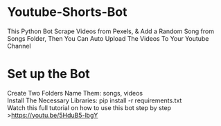 # Youtube-Shorts-Bot
 This Python Bot Scrape Videos from Pexels, & Add a Random Song from Songs Folder, Then You Can Auto Upload The Videos To Your Youtube Channel
# Set up the Bot
 Create Two Folders Name Them: songs, videos<br>
 Install The Necessary Libraries: pip install -r requirements.txt<br>
 Watch this full tutorial on how to use this bot step by step<br>
     >https://youtu.be/5HduB5-lbgY
